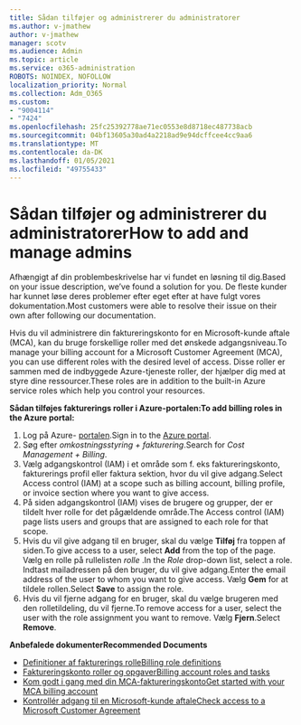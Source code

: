 ```yaml
---
title: Sådan tilføjer og administrerer du administratorer
ms.author: v-jmathew
author: v-jmathew
manager: scotv
ms.audience: Admin
ms.topic: article
ms.service: o365-administration
ROBOTS: NOINDEX, NOFOLLOW
localization_priority: Normal
ms.collection: Adm_O365
ms.custom:
- "9004114"
- "7424"
ms.openlocfilehash: 25fc25392778ae71ec0553e8d8718ec487738acb
ms.sourcegitcommit: 04bf13605a30ad4a2218ad9e94dcffcee4cc9aa6
ms.translationtype: MT
ms.contentlocale: da-DK
ms.lasthandoff: 01/05/2021
ms.locfileid: "49755433"
---
```

# <a name="how-to-add-and-manage-admins"></a><span data-ttu-id="be59e-102">Sådan tilføjer og administrerer du administratorer</span><span class="sxs-lookup"><span data-stu-id="be59e-102">How to add and manage admins</span></span>

<span data-ttu-id="be59e-103">Afhængigt af din problembeskrivelse har vi fundet en løsning til dig.</span><span class="sxs-lookup"><span data-stu-id="be59e-103">Based on your issue description, we’ve found a solution for you.</span></span> <span data-ttu-id="be59e-104">De fleste kunder har kunnet løse deres problemer efter eget efter at have fulgt vores dokumentation.</span><span class="sxs-lookup"><span data-stu-id="be59e-104">Most customers were able to resolve their issue on their own after following our documentation.</span></span>

<span data-ttu-id="be59e-105">Hvis du vil administrere din faktureringskonto for en Microsoft-kunde aftale (MCA), kan du bruge forskellige roller med det ønskede adgangsniveau.</span><span class="sxs-lookup"><span data-stu-id="be59e-105">To manage your billing account for a Microsoft Customer Agreement (MCA), you can use different roles with the desired level of access.</span></span> <span data-ttu-id="be59e-106">Disse roller er sammen med de indbyggede Azure-tjeneste roller, der hjælper dig med at styre dine ressourcer.</span><span class="sxs-lookup"><span data-stu-id="be59e-106">These roles are in addition to the built-in Azure service roles which help you control your resources.</span></span>

<span data-ttu-id="be59e-107">**Sådan tilføjes fakturerings roller i Azure-portalen:**</span><span class="sxs-lookup"><span data-stu-id="be59e-107">**To add billing roles in the Azure portal:**</span></span>

1. <span data-ttu-id="be59e-108">Log på Azure- [portalen](https://portal.azure.com/).</span><span class="sxs-lookup"><span data-stu-id="be59e-108">Sign in to the [Azure portal](https://portal.azure.com/).</span></span>
2. <span data-ttu-id="be59e-109">Søg efter *omkostningsstyring + fakturering*.</span><span class="sxs-lookup"><span data-stu-id="be59e-109">Search for *Cost Management + Billing*.</span></span>
3. <span data-ttu-id="be59e-110">Vælg adgangskontrol (IAM) i et område som f. eks faktureringskonto, fakturerings profil eller faktura sektion, hvor du vil give adgang.</span><span class="sxs-lookup"><span data-stu-id="be59e-110">Select Access control (IAM) at a scope such as billing account, billing profile, or invoice section where you want to give access.</span></span>
4. <span data-ttu-id="be59e-111">På siden adgangskontrol (IAM) vises de brugere og grupper, der er tildelt hver rolle for det pågældende område.</span><span class="sxs-lookup"><span data-stu-id="be59e-111">The Access control (IAM) page lists users and groups that are assigned to each role for that scope.</span></span>
5. <span data-ttu-id="be59e-112">Hvis du vil give adgang til en bruger, skal du vælge **Tilføj** fra toppen af siden.</span><span class="sxs-lookup"><span data-stu-id="be59e-112">To give access to a user, select **Add** from the top of the page.</span></span> <span data-ttu-id="be59e-113">Vælg en rolle på rullelisten *rolle* .</span><span class="sxs-lookup"><span data-stu-id="be59e-113">In the *Role* drop-down list, select a role.</span></span> <span data-ttu-id="be59e-114">Indtast mailadressen på den bruger, du vil give adgang.</span><span class="sxs-lookup"><span data-stu-id="be59e-114">Enter the email address of the user to whom you want to give access.</span></span> <span data-ttu-id="be59e-115">Vælg **Gem** for at tildele rollen.</span><span class="sxs-lookup"><span data-stu-id="be59e-115">Select **Save** to assign the role.</span></span>
6. <span data-ttu-id="be59e-116">Hvis du vil fjerne adgang for en bruger, skal du vælge brugeren med den rolletildeling, du vil fjerne.</span><span class="sxs-lookup"><span data-stu-id="be59e-116">To remove access for a user, select the user with the role assignment you want to remove.</span></span> <span data-ttu-id="be59e-117">Vælg **Fjern**.</span><span class="sxs-lookup"><span data-stu-id="be59e-117">Select **Remove**.</span></span>

<span data-ttu-id="be59e-118">**Anbefalede dokumenter**</span><span class="sxs-lookup"><span data-stu-id="be59e-118">**Recommended Documents**</span></span>

- [<span data-ttu-id="be59e-119">Definitioner af fakturerings rolle</span><span class="sxs-lookup"><span data-stu-id="be59e-119">Billing role definitions</span></span>](https://docs.microsoft.com/azure/cost-management-billing/manage/understand-mca-roles)
- [<span data-ttu-id="be59e-120">Faktureringskonto roller og opgaver</span><span class="sxs-lookup"><span data-stu-id="be59e-120">Billing account roles and tasks</span></span>](https://docs.microsoft.com/azure/cost-management-billing/manage/understand-mca-roles#billing-account-roles-and-tasks)
- [<span data-ttu-id="be59e-121">Kom godt i gang med din MCA-faktureringskonto</span><span class="sxs-lookup"><span data-stu-id="be59e-121">Get started with your MCA billing account</span></span>](https://docs.microsoft.com/azure/cost-management-billing/understand/mca-overview)
- [<span data-ttu-id="be59e-122">Kontrollér adgang til en Microsoft-kunde aftale</span><span class="sxs-lookup"><span data-stu-id="be59e-122">Check access to a Microsoft Customer Agreement</span></span>](https://docs.microsoft.com/azure/cost-management-billing/manage/change-credit-card?WT.mc_id=Portal-Microsoft_Azure_Support%22%20%5Cl%20%22manage-credit-cards-for-a-microsoft-customer-agreement%22%20%5Ct%20%22_blank#check-the-type-of-your-account)
